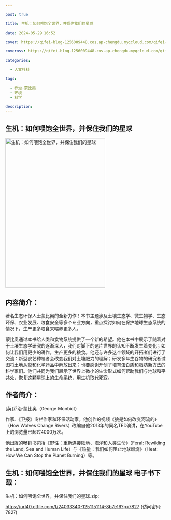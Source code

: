 ```yaml
---

post: true

title: 生机：如何喂饱全世界，并保住我们的星球

date: 2024-05-29 16:52

cover: https://qifei-blog-1256009448.cos.ap-chengdu.myqcloud.com/qifei-blog/65532837c458853aefab6ea4.jpg

coveross: https://qifei-blog-1256009448.cos.ap-chengdu.myqcloud.com/qifei-blog/65532837c458853aefab6ea4.jpg

categories:

  - 人文社科

tags:

  - 乔治·蒙比奥
  - 环境
  - 科学

description:
---
```


## 生机：如何喂饱全世界，并保住我们的星球
<img alt="生机：如何喂饱全世界，并保住我们的星球 " class="aligncenter loaded" data-was-processed="true" decoding="async" fetchpriority="high" height="471" src="https://qifei-blog-1256009448.cos.ap-chengdu.myqcloud.com/qifei-blog/65532837c458853aefab6ea4.jpg" style="cursor: zoom-in;" width="314"/>

## 内容简介：

著名生态环保人士蒙比奥的全新力作！本书主题涉及土壤生态学、微生物学、生态环保、农业发展、粮食安全等多个专业方向，重点探讨如何在保护地球生态系统的情况下，生产更多粮食来喂养更多人。

蒙比奥通过本书给人类和食物系统提供了一个新的希望。他在本书中展示了随着对于土壤生态学研究的逐渐深入，我们对脚下的这片世界的认知不断发生着变化；如何让我们用更少的耕作，生产更多的粮食。他还与许多这个领域的开拓者们进行了交流：新型农艺种植者会改变我们对土壤肥力的理解；研发多年生谷物的研究者试图将土地从犁和化学药品中解放出来；也要感谢开创了培育蛋白质和脂肪新方法的科学家们。他们共同为我们展示了世界上微小的生命形式如何帮助我们与地球和平共处，恢复这颗星球上的生命系统，用生机取代死寂。

## 作者简介：

[英]乔治·蒙比奥（George Monbiot）

作家、《卫报》专栏作家和环保活动家。他创作的视频《狼是如何改变河流的》（How Wolves Change Rivers）改编自他2013年的同名TED演讲，在YouTube上的浏览量已超过4000万次。

他出版的畅销书包括《野性：重新连接陆地、海洋和人类生命》（Feral: Rewilding the Land, Sea and Human Life）与《热量：我们如何阻止地球燃烧》（Heat: How We Can Stop the Planet Burning）等。

## 生机：如何喂饱全世界，并保住我们的星球 电子书下载：

生机：如何喂饱全世界，并保住我们的星球.zip: 

https://url40.ctfile.com/f/24033340-1251151114-8b7e16?p=7827 (访问密码: 7827)
